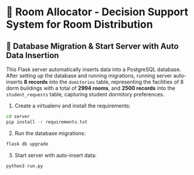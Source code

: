 # 🏢 Room Allocator - Decision Support System for Room Distribution

## 🚀 Database Migration & Start Server with Auto Data Insertion

This Flask server automatically inserts data into a PostgreSQL database. After setting up the database and running migrations, running server auto-inserts **8 records** into the `domitories` table, representing the facilities of 8 dorm buildings with a total of **2994 rooms**, and **2500 records** into the `student_requests` table, capturing student dormitory preferences.

1. Create a virtualenv and install the requirements:
```sh
cd server
pip install -r requirements.txt
```

2. Run the database migrations:
```sh
flask db upgrade
```

3. Start server with auto-insert data:
```sh
python3 run.py
```
